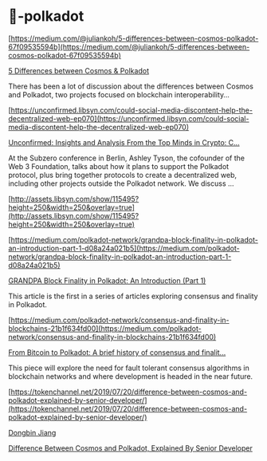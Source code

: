 # 🔀-polkadot




[https://medium.com/@juliankoh/5-differences-between-cosmos-polkadot-67f09535594b](https://medium.com/@juliankoh/5-differences-between-cosmos-polkadot-67f09535594b)

[5 Differences between Cosmos & Polkadot](https://medium.com/@juliankoh/5-differences-between-cosmos-polkadot-67f09535594b)

There has been a lot of discussion about the differences between Cosmos and Polkadot, two projects focused on blockchain interoperability…

[https://unconfirmed.libsyn.com/could-social-media-discontent-help-the-decentralized-web-ep070](https://unconfirmed.libsyn.com/could-social-media-discontent-help-the-decentralized-web-ep070)

[Unconfirmed: Insights and Analysis From the Top Minds in Crypto: C...](https://unconfirmed.libsyn.com/could-social-media-discontent-help-the-decentralized-web-ep070)

At the Subzero conference in Berlin, Ashley Tyson, the cofounder of the Web 3 Foundation, talks about how it plans to support the Polkadot protocol, plus bring together protocols to create a decentralized web, including other projects outside the Polkadot network. We discuss ...

[http://assets.libsyn.com/show/115495?height=250&width=250&overlay=true](http://assets.libsyn.com/show/115495?height=250&width=250&overlay=true)

[https://medium.com/polkadot-network/grandpa-block-finality-in-polkadot-an-introduction-part-1-d08a24a021b5](https://medium.com/polkadot-network/grandpa-block-finality-in-polkadot-an-introduction-part-1-d08a24a021b5)

[GRANDPA Block Finality in Polkadot: An Introduction (Part 1)](https://medium.com/polkadot-network/grandpa-block-finality-in-polkadot-an-introduction-part-1-d08a24a021b5)

This article is the first in a series of articles exploring consensus and finality in Polkadot.

[https://medium.com/polkadot-network/consensus-and-finality-in-blockchains-21b1f634fd00](https://medium.com/polkadot-network/consensus-and-finality-in-blockchains-21b1f634fd00)

[From Bitcoin to Polkadot: A brief history of consensus and finalit...](https://medium.com/polkadot-network/consensus-and-finality-in-blockchains-21b1f634fd00)

This piece will explore the need for fault tolerant consensus algorithms in blockchain networks and where development is headed in the near future.

[https://tokenchannel.net/2019/07/20/difference-between-cosmos-and-polkadot-explained-by-senior-developer/](https://tokenchannel.net/2019/07/20/difference-between-cosmos-and-polkadot-explained-by-senior-developer/)

[Dongbin Jiang](https://tokenchannel.net/author/dongbin/)

[Difference Between Cosmos and Polkadot, Explained By Senior Developer](https://tokenchannel.net/2019/07/20/difference-between-cosmos-and-polkadot-explained-by-senior-developer/)